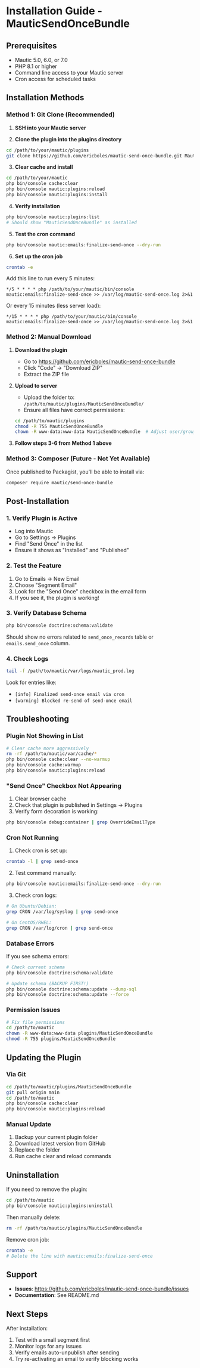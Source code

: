 # Installation Guide - MauticSendOnceBundle

## Prerequisites
- Mautic 5.0, 6.0, or 7.0
- PHP 8.1 or higher
- Command line access to your Mautic server
- Cron access for scheduled tasks

## Installation Methods

### Method 1: Git Clone (Recommended)

1. **SSH into your Mautic server**

2. **Clone the plugin into the plugins directory**
```bash
cd /path/to/your/mautic/plugins
git clone https://github.com/ericboles/mautic-send-once-bundle.git MauticSendOnceBundle
```

3. **Clear cache and install**
```bash
cd /path/to/your/mautic
php bin/console cache:clear
php bin/console mautic:plugins:reload
php bin/console mautic:plugins:install
```

4. **Verify installation**
```bash
php bin/console mautic:plugins:list
# Should show "MauticSendOnceBundle" as installed
```

5. **Test the cron command**
```bash
php bin/console mautic:emails:finalize-send-once --dry-run
```

6. **Set up the cron job**
```bash
crontab -e
```
Add this line to run every 5 minutes:
```
*/5 * * * * php /path/to/your/mautic/bin/console mautic:emails:finalize-send-once >> /var/log/mautic-send-once.log 2>&1
```

Or every 15 minutes (less server load):
```
*/15 * * * * php /path/to/your/mautic/bin/console mautic:emails:finalize-send-once >> /var/log/mautic-send-once.log 2>&1
```

### Method 2: Manual Download

1. **Download the plugin**
   - Go to https://github.com/ericboles/mautic-send-once-bundle
   - Click "Code" → "Download ZIP"
   - Extract the ZIP file

2. **Upload to server**
   - Upload the folder to: `/path/to/mautic/plugins/MauticSendOnceBundle/`
   - Ensure all files have correct permissions:
   ```bash
   cd /path/to/mautic/plugins
   chmod -R 755 MauticSendOnceBundle
   chown -R www-data:www-data MauticSendOnceBundle  # Adjust user/group as needed
   ```

3. **Follow steps 3-6 from Method 1 above**

### Method 3: Composer (Future - Not Yet Available)

Once published to Packagist, you'll be able to install via:
```bash
composer require mautic/send-once-bundle
```

## Post-Installation

### 1. Verify Plugin is Active
- Log into Mautic
- Go to Settings → Plugins
- Find "Send Once" in the list
- Ensure it shows as "Installed" and "Published"

### 2. Test the Feature
1. Go to Emails → New Email
2. Choose "Segment Email"
3. Look for the "Send Once" checkbox in the email form
4. If you see it, the plugin is working!

### 3. Verify Database Schema
```bash
php bin/console doctrine:schema:validate
```

Should show no errors related to `send_once_records` table or `emails.send_once` column.

### 4. Check Logs
```bash
tail -f /path/to/mautic/var/logs/mautic_prod.log
```

Look for entries like:
- `[info] Finalized send-once email via cron`
- `[warning] Blocked re-send of send-once email`

## Troubleshooting

### Plugin Not Showing in List
```bash
# Clear cache more aggressively
rm -rf /path/to/mautic/var/cache/*
php bin/console cache:clear --no-warmup
php bin/console cache:warmup
php bin/console mautic:plugins:reload
```

### "Send Once" Checkbox Not Appearing
1. Clear browser cache
2. Check that plugin is published in Settings → Plugins
3. Verify form decoration is working:
```bash
php bin/console debug:container | grep OverrideEmailType
```

### Cron Not Running
1. Check cron is set up:
```bash
crontab -l | grep send-once
```

2. Test command manually:
```bash
php bin/console mautic:emails:finalize-send-once --dry-run
```

3. Check cron logs:
```bash
# On Ubuntu/Debian:
grep CRON /var/log/syslog | grep send-once

# On CentOS/RHEL:
grep CRON /var/log/cron | grep send-once
```

### Database Errors
If you see schema errors:
```bash
# Check current schema
php bin/console doctrine:schema:validate

# Update schema (BACKUP FIRST!)
php bin/console doctrine:schema:update --dump-sql
php bin/console doctrine:schema:update --force
```

### Permission Issues
```bash
# Fix file permissions
cd /path/to/mautic
chown -R www-data:www-data plugins/MauticSendOnceBundle
chmod -R 755 plugins/MauticSendOnceBundle
```

## Updating the Plugin

### Via Git
```bash
cd /path/to/mautic/plugins/MauticSendOnceBundle
git pull origin main
cd /path/to/mautic
php bin/console cache:clear
php bin/console mautic:plugins:reload
```

### Manual Update
1. Backup your current plugin folder
2. Download latest version from GitHub
3. Replace the folder
4. Run cache clear and reload commands

## Uninstallation

If you need to remove the plugin:

```bash
cd /path/to/mautic
php bin/console mautic:plugins:uninstall
```

Then manually delete:
```bash
rm -rf /path/to/mautic/plugins/MauticSendOnceBundle
```

Remove cron job:
```bash
crontab -e
# Delete the line with mautic:emails:finalize-send-once
```

## Support

- **Issues**: https://github.com/ericboles/mautic-send-once-bundle/issues
- **Documentation**: See README.md

## Next Steps

After installation:
1. Test with a small segment first
2. Monitor logs for any issues
3. Verify emails auto-unpublish after sending
4. Try re-activating an email to verify blocking works
